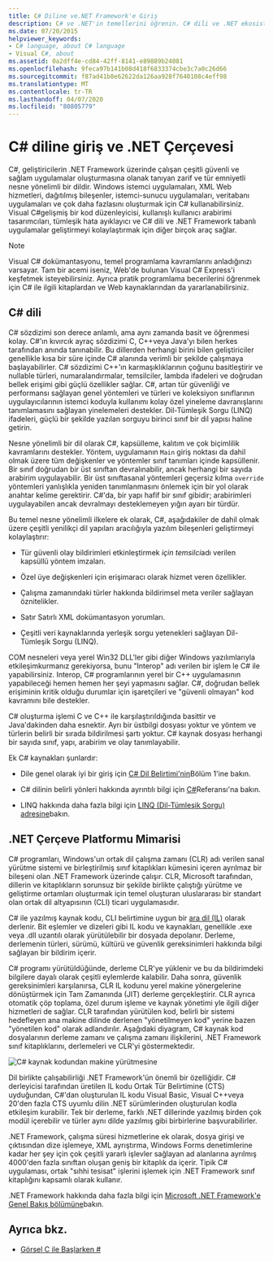 ```yaml
---
title: C# Diline ve.NET Framework'e Giriş
description: C# ve .NET'in temellerini öğrenin. C# dili ve .NET ekosistemi hakkında genel bir bakış alın.
ms.date: 07/20/2015
helpviewer_keywords:
- C# language, about C# language
- Visual C#, about
ms.assetid: 0a2dff4e-cd84-42ff-8141-e89889b24081
ms.openlocfilehash: 9feca97b141b08d418f6833374cbe3c7a0c26d66
ms.sourcegitcommit: f87ad41b8e62622da126aa928f7640108c4eff98
ms.translationtype: MT
ms.contentlocale: tr-TR
ms.lasthandoff: 04/07/2020
ms.locfileid: "80805779"
---
```

# <a name="introduction-to-the-c-language-and-the-net-framework"></a>C# diline giriş ve .NET Çerçevesi

C#, geliştiricilerin .NET Framework üzerinde çalışan çeşitli güvenli ve sağlam uygulamalar oluşturmasına olanak tanıyan zarif ve tür emniyetli nesne yönelimli bir dildir. Windows istemci uygulamaları, XML Web hizmetleri, dağıtılmış bileşenler, istemci-sunucu uygulamaları, veritabanı uygulamaları ve çok daha fazlasını oluşturmak için C# kullanabilirsiniz. Visual C#gelişmiş bir kod düzenleyicisi, kullanışlı kullanıcı arabirimi tasarımcıları, tümleşik hata ayıklayıcı ve C# dili ve .NET Framework tabanlı uygulamalar geliştirmeyi kolaylaştırmak için diğer birçok araç sağlar.  
  
> [!NOTE]
> Visual C# dokümantasyonu, temel programlama kavramlarını anladığınızı varsayar. Tam bir acemi iseniz, Web'de bulunan Visual C# Express'i keşfetmek isteyebilirsiniz. Ayrıca pratik programlama becerilerini öğrenmek için C# ile ilgili kitaplardan ve Web kaynaklarından da yararlanabilirsiniz.  
  
## <a name="c-language"></a>C# dili

C# sözdizimi son derece anlamlı, ama aynı zamanda basit ve öğrenmesi kolay. C#'ın kıvırcık ayraç sözdizimi C, C++veya Java'yı bilen herkes tarafından anında tanınabilir. Bu dillerden herhangi birini bilen geliştiriciler genellikle kısa bir süre içinde C# alanında verimli bir şekilde çalışmaya başlayabilirler. C# sözdizimi C++'ın karmaşıklıklarının çoğunu basitleştirir ve nullable türleri, numaralandırmalar, temsilciler, lambda ifadeleri ve doğrudan bellek erişimi gibi güçlü özellikler sağlar. C#, artan tür güvenliği ve performansı sağlayan genel yöntemleri ve türleri ve koleksiyon sınıflarının uygulayıcılarının istemci koduyla kullanımı kolay özel yineleme davranışlarını tanımlamasını sağlayan yinelemeleri destekler. Dil-Tümleşik Sorgu (LINQ) ifadeleri, güçlü bir şekilde yazılan sorguyu birinci sınıf bir dil yapısı haline getirin.  
  
 Nesne yönelimli bir dil olarak C#, kapsülleme, kalıtım ve çok biçimlilik kavramlarını destekler. Yöntem, uygulamanın `Main` giriş noktası da dahil olmak üzere tüm değişkenler ve yöntemler sınıf tanımları içinde kapsüllenir. Bir sınıf doğrudan bir üst sınıftan devralınabilir, ancak herhangi bir sayıda arabirim uygulayabilir. Bir üst sınıftasanal yöntemleri geçersiz kılma `override` yöntemleri yanlışlıkla yeniden tanımlanmasını önlemek için bir yol olarak anahtar kelime gerektirir. C#'da, bir yapı hafif bir sınıf gibidir; arabirimleri uygulayabilen ancak devralmayı desteklemeyen yığın ayarı bir türdür.  
  
 Bu temel nesne yönelimli ilkelere ek olarak, C#, aşağıdakiler de dahil olmak üzere çeşitli yenilikçi dil yapıları aracılığıyla yazılım bileşenleri geliştirmeyi kolaylaştırır:  
  
- Tür güvenli olay bildirimleri etkinleştirmek *için temsilci*adı verilen kapsüllü yöntem imzaları.  
  
- Özel üye değişkenleri için erişimaracı olarak hizmet veren özellikler.  
  
- Çalışma zamanındaki türler hakkında bildirimsel meta veriler sağlayan öznitelikler.  
  
- Satır Satırlı XML dokümantasyon yorumları.  
  
- Çeşitli veri kaynaklarında yerleşik sorgu yetenekleri sağlayan Dil-Tümleşik Sorgu (LINQ).  
  
 COM nesneleri veya yerel Win32 DLL'ler gibi diğer Windows yazılımlarıyla etkileşimkurmanız gerekiyorsa, bunu "Interop" adı verilen bir işlem le C# ile yapabilirsiniz. Interop, C# programlarının yerel bir C++ uygulamasının yapabileceği hemen hemen her şeyi yapmasını sağlar. C#, doğrudan bellek erişiminin kritik olduğu durumlar için işaretçileri ve "güvenli olmayan" kod kavramını bile destekler.  
  
 C# oluşturma işlemi C ve C++ ile karşılaştırıldığında basittir ve Java'dakinden daha esnektir. Ayrı bir üstbilgi dosyası yoktur ve yöntem ve türlerin belirli bir sırada bildirilmesi şartı yoktur. C# kaynak dosyası herhangi bir sayıda sınıf, yapı, arabirim ve olay tanımlayabilir.  
  
 Ek C# kaynakları şunlardır:  
  
- Dile genel olarak iyi bir giriş için [C# Dil Belirtimi'nin](/dotnet/csharp/language-reference/language-specification/introduction)Bölüm 1'ine bakın.  
  
- C# dilinin belirli yönleri hakkında ayrıntılı bilgi için [C#](../language-reference/index.md)Referansı'na bakın.  
  
- LINQ hakkında daha fazla bilgi için [LINQ (Dil-Tümleşik Sorgu) adresine](../programming-guide/concepts/linq/index.md)bakın.  

## <a name="net-framework-platform-architecture"></a>.NET Çerçeve Platformu Mimarisi

 C# programları, Windows'un ortak dil çalışma zamanı (CLR) adı verilen sanal yürütme sistemi ve birleştirilmiş sınıf kitaplıkları kümesini içeren ayrılmaz bir bileşeni olan .NET Framework üzerinde çalışır. CLR, Microsoft tarafından, dillerin ve kitaplıkların sorunsuz bir şekilde birlikte çalıştığı yürütme ve geliştirme ortamları oluşturmak için temel oluşturan uluslararası bir standart olan ortak dil altyapısının (CLI) ticari uygulamasıdır.  
  
 C# ile yazılmış kaynak kodu, CLI belirtimine uygun bir [ara dil (IL)](../../standard/managed-code.md) olarak derlenir. Bit eşlemler ve dizeleri gibi IL kodu ve kaynakları, genellikle .exe veya .dll uzantılı olarak yürütülebilir bir dosyada depolanır. Derleme, derlemenin türleri, sürümü, kültürü ve güvenlik gereksinimleri hakkında bilgi sağlayan bir bildirim içerir.  
  
 C# programı yürütüldüğünde, derleme CLR'ye yüklenir ve bu da bildirimdeki bilgilere dayalı olarak çeşitli eylemlerde kalabilir. Daha sonra, güvenlik gereksinimleri karşılanırsa, CLR IL kodunu yerel makine yönergelerine dönüştürmek için Tam Zamanında (JIT) derleme gerçekleştirir. CLR ayrıca otomatik çöp toplama, özel durum işleme ve kaynak yönetimi yle ilgili diğer hizmetleri de sağlar. CLR tarafından yürütülen kod, belirli bir sistemi hedefleyen ana makine dilinde derlenen "yönetilmeyen kod" yerine bazen "yönetilen kod" olarak adlandırılır. Aşağıdaki diyagram, C# kaynak kod dosyalarının derleme zamanı ve çalışma zamanı ilişkilerini, .NET Framework sınıf kitaplıklarını, derlemeleri ve CLR'yi göstermektedir.  
  
 ![C# kaynak kodundan makine yürütmesine](./media/introduction-to-the-csharp-language-and-the-net-framework/net-architecture-relationships.png)  
  
 Dil birlikte çalışabilirliği .NET Framework'ün önemli bir özelliğidir. C# derleyicisi tarafından üretilen IL kodu Ortak Tür Belirtimine (CTS) uyduğundan, C#'dan oluşturulan IL kodu Visual Basic, Visual C++veya 20'den fazla CTS uyumlu dilin .NET sürümlerinden oluşturulan kodla etkileşim kurabilir. Tek bir derleme, farklı .NET dillerinde yazılmış birden çok modül içerebilir ve türler aynı dilde yazılmış gibi birbirlerine başvurabilirler.  
  
 .NET Framework, çalışma süresi hizmetlerine ek olarak, dosya girişi ve çıktısından dize işlemeye, XML ayrıştırma, Windows Forms denetimlerine kadar her şey için çok çeşitli yararlı işlevler sağlayan ad alanlarına ayrılmış 4000'den fazla sınıftan oluşan geniş bir kitaplık da içerir. Tipik C# uygulaması, ortak "sıhhi tesisat" işlerini işlemek için .NET Framework sınıf kitaplığını kapsamlı olarak kullanır.  
  
 .NET Framework hakkında daha fazla bilgi için [Microsoft .NET Framework'e Genel Bakış bölümüne](../../framework/get-started/overview.md)bakın.  
  
## <a name="see-also"></a>Ayrıca bkz.

- [Görsel C ile Başlarken #](/visualstudio/ide/quickstart-csharp-console)
